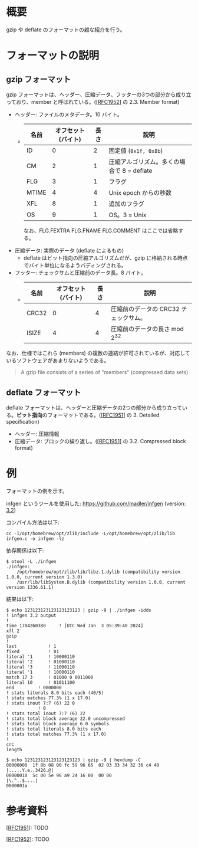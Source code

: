 # 概要
gzip や deflate のフォーマットの雑な紹介を行う。

# フォーマットの説明
## gzip フォーマット
gzip フォーマットは、ヘッダー、圧縮データ、フッターの3つの部分から成り立っており、member と呼ばれている。([[RFC1952]] の 2.3. Member format)
- ヘッダー: ファイルのメタデータ。10 バイト。
  - |名前|オフセット (バイト)|長さ|説明|
    |--|--|--|--|
    |ID|0|2|固定値 (`0x1f, 0x8b`)|
    |CM|2|1|圧縮アルゴリズム。多くの場合で 8 = deflate|
    |FLG|3|1|フラグ|
    |MTIME|4|4|Unix epoch からの秒数|
    |XFL|8|1|追加のフラグ|
    |OS|9|1|OS。3 = Unix|

    なお、FLG.FEXTRA FLG.FNAME FLG.COMMENT はここでは省略する。
- 圧縮データ: 実際のデータ (deflate によるもの)
  - deflate はビット指向の圧縮アルゴリズムだが、gzip に格納される時点でバイト単位になるようパディングされる。
- フッター: チェックサムと圧縮前のデータ長。8 バイト。
  - |名前|オフセット (バイト)|長さ|説明|
    |--|--|--|--|
    |CRC32|0|4|圧縮前のデータの CRC32 チェックサム。|
    |ISIZE|4|4|圧縮前のデータの長さ mod $2^{32}$|

なお、仕様ではこれら (members) の複数の連結が許可されているが、対応しているソフトウェアがあまりないようである。
> A gzip file consists of a series of "members" (compressed data sets).

## deflate フォーマット
deflate フォーマットは、ヘッダーと圧縮データの2つの部分から成り立っている。**ビット指向**のフォーマットである。([[RFC1951]] の 3. Detailed specification)
- ヘッダー: 圧縮情報
- 圧縮データ: ブロックの繰り返し。([[RFC1951]] の 3.2. Compressed block format)

# 例
フォーマットの例を示す。

infgen というツールを使用した:
<https://github.com/madler/infgen> (version: [3.2](https://github.com/madler/infgen/commit/2d2300507d24b398dfc7482f3429cc0061726c8b))

コンパイル方法は以下:
```
cc -I/opt/homebrew/opt/zlib/include -L/opt/homebrew/opt/zlib/lib infgen.c -o infgen -lz
```

依存関係は以下:
```
$ otool -L ./infgen
./infgen:
	/opt/homebrew/opt/zlib/lib/libz.1.dylib (compatibility version 1.0.0, current version 1.3.0)
	/usr/lib/libSystem.B.dylib (compatibility version 1.0.0, current version 1336.61.1)
```

結果は以下:
```console
$ echo 123123123123123123123 | gzip -9 | ./infgen -idds
! infgen 3.2 output
!
time 1704260380		! [UTC Wed Jan  3 05:39:40 2024]
xfl 2
gzip
!
last			! 1
fixed			! 01
literal '1		! 10000110
literal '2		! 01000110
literal '3		! 11000110
literal '1		! 10000110
match 17 3		! 01000 0 0011000
literal 10		! 01011100
end			! 0000000
! stats literals 8.0 bits each (40/5)
! stats matches 77.3% (1 x 17.0)
! stats inout 7:7 (6) 22 0
			! 0
! stats total inout 7:7 (6) 22
! stats total block average 22.0 uncompressed
! stats total block average 6.0 symbols
! stats total literals 8.0 bits each
! stats total matches 77.3% (1 x 17.0)
!
crc
length
```

```console
$ echo 123123123123123123123 | gzip -9 | hexdump -C
00000000  1f 8b 08 00 fc 59 96 65  02 03 33 34 32 36 c4 40  |.....Y.e..3426.@|
00000010  5c 00 5e 96 a9 24 16 00  00 00                    |\.^..$....|
0000001a
```

# 参考資料

[[RFC1951]]: TODO

[[RFC1952]]: TODO

[RFC1951]: https://datatracker.ietf.org/doc/html/rfc1951
[RFC1952]: https://datatracker.ietf.org/doc/html/rfc1952
